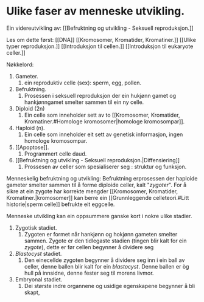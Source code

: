 # Ulike faser av menneske utvikling.
Ein videreutvikling av: [[Befruktning og utvikling - Seksuell reproduksjon.]]


Les om dette først:
[[DNA]]
[[Kromosomer, Kromatider, Kromatiner.]]
[[Ulike typer reproduksjon.]]
[[Introduksjon til cellen.]]
[[Introduksjon til eukaryote celler.]]


Nøkkelord:
1. Gameter.
	1. ein reproduktiv celle (sex): sperm, egg, pollen.
2. Befruktning.
	1. Prosessen i seksuell reproduksjon der ein hukjønn gamet og hankjønngamet smelter sammen til ein ny celle.
3. Diploid (2n)
	1. Ein celle som inneholder sett av to [[Kromosomer, Kromatider, Kromatiner.#Homologe kromosomer|homologe kromosompar]]. 
4. Haploid (n).
	1. Ein celle som inneholder eit sett av genetisk informasjon, ingen homologe kromosompar. 
5. [[Apoptose]].
	1. Programmert celle daud.
6. [[Befruktning og utvikling - Seksuell reproduksjon.|Diffensiering]]
	1. Prossesen av celler som spesialiserer seg : struktur og funksjon.

Menneskelig befruktning og utvikling:
Befruktning erprosessen der haploide gameter smelter sammen til å forme diploide celler, kalt "*zygoter*".
For å sikre at ein zygote har korrekte mengder [[Kromosomer, Kromatider, Kromatiner.|kromosomer]] kan berre ein [[Grunnleggende celleteori.#Litt historie|sperm celle]] befrukte eit eggcelle.


Menneske utvikling kan ein oppsummere ganske kort i nokre ulike stadier.
1. Zygotisk stadiet. 
	1. Zygoten er formet når hankjønn og hokjønn gameten smelter sammen. Zygote er den tidlegaste stadien (tingen blir kalt for ein *zygote*), dette er før cellen begynner å dividere seg
2. *Blastocyst* stadiet.
	1. Den einecellde zygoten begynner å dividere seg inn i ein ball av celler, denne ballen blir kalt for ein *blastocyst*. Denne ballen er òg hull på innsidne, denne fester seg til morens livmor.
3. Embryonal stadiet.
	1. Dei største indre organnene og usidige egenskapene begynner å bli skapt,